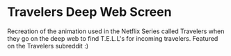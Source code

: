 # Travelers Deep Web Screen
 Recreation of the animation used in the Netflix Series called Travelers when they go on the deep web to find T.E.L.L's for incoming travelers.
 Featured on the Travelers subreddit :)